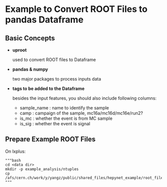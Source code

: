 # **Example to Convert ROOT Files to pandas Dataframe**

## **Basic Concepts**

- **uproot**

  used to convert ROOT files to Dataframe

- **pandas & numpy**

  two major packages to process inputs data

- **tags to be added to the Dataframe**

  besides the input features, you should also include following columns:

  - sample_name : name to identify the sample
  - camp : campaign of the sample, mc16a/mc16d/mc16e/run2?
  - is_mc : whether the event is from MC sample
  - is_sig : whether the event is signal

## **Prepare Example ROOT Files**

On lxplus:

    """bash
    cd <data dir>
    mkdir -p example_analysis/ntuples
    cp /afs/cern.ch/work/y/yangz/public/shared_files/hepynet_example/root_files 
    """
